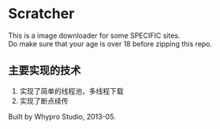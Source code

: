 # Scratcher

This is a image downloader for some SPECIFIC sites.  
Do make sure that your age is over 18 before zipping this repo.  

## 主要实现的技术  
1. 实现了简单的线程池，多线程下载  
2. 实现了断点续传  

Built by Whypro Studio, 2013-05.